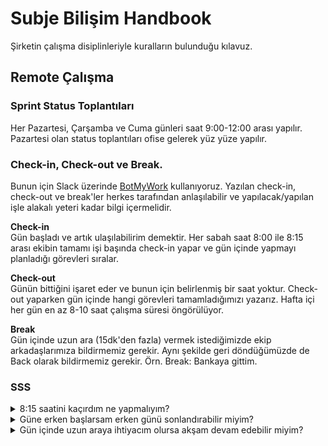 # Subje Bilişim Handbook

Şirketin çalışma disiplinleriyle kuralların bulunduğu kılavuz.

## Remote Çalışma

### Sprint Status Toplantıları

Her Pazartesi, Çarşamba ve Cuma günleri saat 9:00-12:00 arası yapılır. Pazartesi olan status toplantıları ofise gelerek yüz yüze yapılır.

### Check-in, Check-out ve Break.

Bunun için Slack üzerinde [BotMyWork](https://botmywork.com/busyon-slack/) kullanıyoruz. Yazılan check-in, check-out ve break'ler herkes tarafından anlaşılabilir ve yapılacak/yapılan işle alakalı yeteri kadar bilgi içermelidir.

**Check-in**
<br>Gün başladı ve artık ulaşılabilirim demektir. Her sabah saat 8:00 ile 8:15 arası ekibin tamamı işi başında check-in yapar ve gün içinde yapmayı planladığı görevleri sıralar.

**Check-out**
<br>Günün bittiğini işaret eder ve bunun için belirlenmiş bir saat yoktur. Check-out yaparken gün içinde hangi görevleri tamamladığımızı yazarız. Hafta içi her gün en az 8-10 saat çalışma süresi öngörülüyor.

**Break**
<br>Gün içinde uzun ara (15dk'den fazla) vermek istediğimizde ekip arkadaşlarımıza bildirmemiz gerekir. Aynı şekilde geri döndüğümüzde de Back olarak bildirmemiz gerekir. Örn. Break: Bankaya gittim.

### SSS

<details>
<summary>8:15 saatini kaçırdım ne yapmalıyım?</summary>
<br><pre>
Ekip üyelerinin gün içinde toplam 8 saat çalışmaları öngörülüyor, istenmeyen bir durumdan dolayı sabah geç güne başlanırsa akşam saatlerinde telafi edilebilir. Tekrarlandığı durumda yöneticiden uyarı ve çözüm için birebir görüşme talebi gelir. Çalışma ve iş başında olduğun her an erişilebilir olmalısın, olamayacağın zaman önceden bununla ilgili yöneticiyi haberdar etmen gerekir.
<br><br>
</pre>
</details>

<details>
<summary>Güne erken başlarsam erken günü sonlandırabilir miyim?</summary>
<br>
Evet, güne başladığın saat bilgisayar başında, ve ulaşılabilir olduğunu ifade eder (Esnek çalışma saatleri). Gün sonu görev tamamlama beklentisi değişmez.
<br><br>
</details>

<details>
<summary>Gün içinde uzun araya ihtiyacım olursa akşam devam edebilir miyim?</summary>
<br>
Yöneticiden izin alman gerekir, uygun görüldüğü takdirde evet yapılabilir.
<br><br>
</details>
